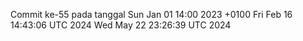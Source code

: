 Commit ke-55 pada tanggal Sun Jan 01 14:00 2023 +0100
Fri Feb 16 14:43:06 UTC 2024
Wed May 22 23:26:39 UTC 2024
